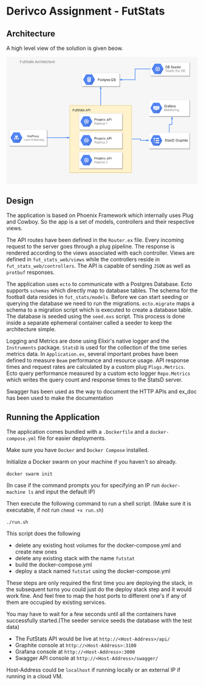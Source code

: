 # Derivco Assignment - FutStats

## Architecture

A high level view of the solution is given beow.

![](architecture.png)

## Design

The application is based on Phoenix Framework which internally uses Plug and Cowboy. So the app is a set of models, controllers and their respective views.

The API routes have been defined in the `Router.ex` file. Every incoming request to the server goes through a plug pipeline. The response is rendered according to the views associated with each controller. Views are defined in `fut_stats_web/views` while the controllers reside in `fut_stats_web/controllers`. The API is capable of sending `JSON` as well as `protbuf` responses.

The application uses `ecto` to communicate with a Postgres Database. Ecto supports `schemas` which directly map to database tables. The schema for the football data resides in `fut_stats/models`.
Before we can start seeding or querying the database we need to run the migrations. `ecto.migrate` maps a schema to a migration script which is executed to create a database table. The database is seeded using the `seed.exs` script. This process is done inside a separate ephemeral container called a seeder to keep the architecture simple.

Logging and Metrics are done using Elixir's native logger and the `Instruments` package. `StatsD` is used for the collection of the time series metrics data. In `Application.ex`, several important probes have been defined to measure `Beam` performance and resource usage. API response times and request rates are calculated by a custom plug `Plugs.Metrics`. Ecto query performance measured by a custom ecto logger `Repo.Metrics` which writes the query count and response times to the StatsD server.

Swagger has been used as the way to document the HTTP APIs and ex_doc has been used to make the documentation


## Running the Application

The application comes bundled with a `.Dockerfile` and a `docker-compose.yml` file for easier deployments.

Make sure you have `Docker` and `Docker Compose` installed.

Initialize a Docker swarm on your machine if you haven't so already.

`docker swarm init`

(In case if the command prompts you for specifying an IP run `docker-machine ls` and input the default IP)

 Then execute the following command to run a shell script. (Make sure it is executable, if not run `chmod +x run.sh`)

`./run.sh`

This script does the following

- delete any existing host volumes for the docker-compose.yml and create new ones
- delete any existing stack with the name `futstat`
- build the docker-compose.yml
- deploy a stack named `futstat` using the docker-compose.yml

These steps are only required the first time you are deploying the stack, in the subsequent turns you could just do the deploy stack step and it would work fine. And feel free to map the host ports to different one's if any of them are occupied by existing services.

You may have to wait for a few seconds until all the containers have successfully started.(The seeder service seeds the database with the test data)

- The FutStats API would be live at `http://<Host-Address>/api/`
- Graphite console at `http://<Host-Address>:3100`
- Grafana console at `http://<Host-Address>:3000`
- Swagger API console at `http://<Host-Address>/swagger/`

Host-Address could be `localhost` if running locally or an external IP if running in a cloud VM.